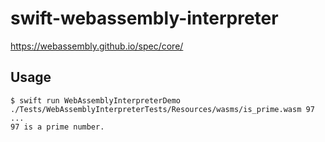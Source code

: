 # swift-webassembly-interpreter

https://webassembly.github.io/spec/core/

## Usage

```
$ swift run WebAssemblyInterpreterDemo ./Tests/WebAssemblyInterpreterTests/Resources/wasms/is_prime.wasm 97
...
97 is a prime number.
```